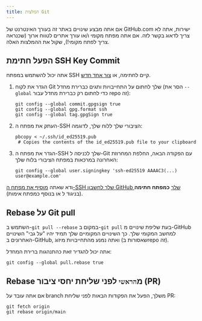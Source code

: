 ```yaml
---
title: המלצות Git
---
```


אם אתה מבצע שינויים באתר זה בעורך האינטרנט של GitHub.com ישירות, אתה לא צריך לדאוג בקשר לזה. אם אתה מפתח מקומי ו/או עורך אתרים לטווח ארוך (שכנראה צריך לפתח מקומי!), שקול את ההמלצות האלה.

## הפעל חתימת SSH Key Commit

אתה יכול להשתמש במפתח SSH קיים לחתימה, או [צור אחד חדש](https://docs.github.com/en/authentication/connecting-to-github-with-ssh/generating-a-new-ssh-key-and-adding-it-to-the-ssh-agent).

1. הגדר את לקוח Git שלך לחתום על התחייבויות ותגים כברירת מחדל (הסר את `--global` כדי לחתום רק כברירת מחדל עבור repo זה):
   ```
   git config --global commit.gpgsign true
   git config --global gpg.format ssh
   git config --global tag.gpgSign true
   ```
2. העתק את מפתח ה-SSH הציבורי שלך ללוח שלך, לדוגמה:
   ```
   pbcopy < ~/.ssh/id_ed25519.pub
    # Copies the contents of the id_ed25519.pub file to your clipboard
   ```
3. הגדר את מפתח ה-SSH שלך לכניסה ל-Git עם הפקודה הבאה, החלפת המחרוזת האחרונה במרכאות במפתח הציבורי בלוח שלך:
   ```
   git config --global user.signingkey 'ssh-ed25519 AAAAC3(...) user@example.com'
   ```

ודא שאתה [מוסיף את מפתח ה-SSH שלך לחשבון GitHub שלך](https://docs.github.com/en/authentication/connecting-to-github-with-ssh/adding-a-new-ssh-key-to-your-github-account#adding-a-new-ssh-key-to-your-account) **כמפתח חתימה** (בניגוד ל או בנוסף כמפתח אימות).

## Rebase על Git pull

השתמש ב-`git pull --rebase` במקום ב-`git pull` בעת שליפת שינויים מ-GitHub למחשב המקומי שלך. כך השינויים המקומיים שלך תמיד יהיו "על גבי" השינויים האחרונים ב-GitHub, ואתה נמנע מהתחייבויות מיזוג (שאסורות בrepo זה).

אתה יכול להגדיר זאת כהתנהגות ברירת המחדל:

```
git config --global pull.rebase true
```

## Rebase מ`הראשי` לפני שליחת יחסי ציבור (PR)

אם אתה עובד על branch משלך, הפעל את הפקודות הבאות לפני שליחת PR:

```
git fetch origin
git rebase origin/main
```
